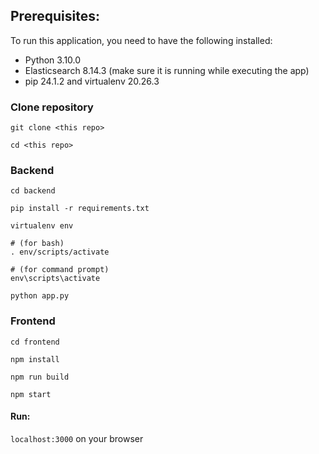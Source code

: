 
## Prerequisites:

To run this application, you need to have the following installed:

* Python 3.10.0
* Elasticsearch 8.14.3 (make sure it is running while executing the app)
* pip 24.1.2 and virtualenv 20.26.3

### Clone repository

```
git clone <this repo>
```
```
cd <this repo>
```

### Backend

```
cd backend
```

```
pip install -r requirements.txt
```
```
virtualenv env  
```
```
# (for bash)
. env/scripts/activate  
```
```
# (for command prompt)
env\scripts\activate
```
```
python app.py
```

### Frontend
```
cd frontend
```
```
npm install
```
```
npm run build
```
```
npm start
```

#### Run:

`localhost:3000` on your browser


